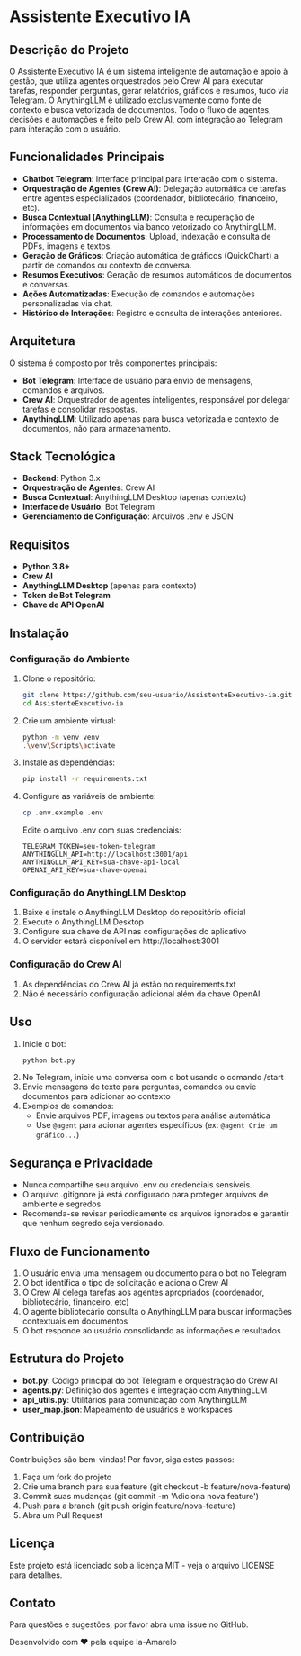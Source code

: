 # Assistente Executivo IA

## Descrição do Projeto
O Assistente Executivo IA é um sistema inteligente de automação e apoio à gestão, que utiliza agentes orquestrados pelo Crew AI para executar tarefas, responder perguntas, gerar relatórios, gráficos e resumos, tudo via Telegram. O AnythingLLM é utilizado exclusivamente como fonte de contexto e busca vetorizada de documentos. Todo o fluxo de agentes, decisões e automações é feito pelo Crew AI, com integração ao Telegram para interação com o usuário.

## Funcionalidades Principais
- **Chatbot Telegram**: Interface principal para interação com o sistema.
- **Orquestração de Agentes (Crew AI)**: Delegação automática de tarefas entre agentes especializados (coordenador, bibliotecário, financeiro, etc).
- **Busca Contextual (AnythingLLM)**: Consulta e recuperação de informações em documentos via banco vetorizado do AnythingLLM.
- **Processamento de Documentos**: Upload, indexação e consulta de PDFs, imagens e textos.
- **Geração de Gráficos**: Criação automática de gráficos (QuickChart) a partir de comandos ou contexto de conversa.
- **Resumos Executivos**: Geração de resumos automáticos de documentos e conversas.
- **Ações Automatizadas**: Execução de comandos e automações personalizadas via chat.
- **Histórico de Interações**: Registro e consulta de interações anteriores.

## Arquitetura
O sistema é composto por três componentes principais:
- **Bot Telegram**: Interface de usuário para envio de mensagens, comandos e arquivos.
- **Crew AI**: Orquestrador de agentes inteligentes, responsável por delegar tarefas e consolidar respostas.
- **AnythingLLM**: Utilizado apenas para busca vetorizada e contexto de documentos, não para armazenamento.

## Stack Tecnológica
- **Backend**: Python 3.x
- **Orquestração de Agentes**: Crew AI
- **Busca Contextual**: AnythingLLM Desktop (apenas contexto)
- **Interface de Usuário**: Bot Telegram
- **Gerenciamento de Configuração**: Arquivos .env e JSON

## Requisitos
- **Python 3.8+**
- **Crew AI**
- **AnythingLLM Desktop** (apenas para contexto)
- **Token de Bot Telegram**
- **Chave de API OpenAI**

## Instalação
### Configuração do Ambiente
1. Clone o repositório:
   ```bash
   git clone https://github.com/seu-usuario/AssistenteExecutivo-ia.git
   cd AssistenteExecutivo-ia
   ```
2. Crie um ambiente virtual:
   ```bash
   python -m venv venv
   .\venv\Scripts\activate
   ```
3. Instale as dependências:
   ```bash
   pip install -r requirements.txt
   ```
4. Configure as variáveis de ambiente:
   ```bash
   cp .env.example .env
   ```
   Edite o arquivo .env com suas credenciais:
   ```plaintext
   TELEGRAM_TOKEN=seu-token-telegram
   ANYTHINGLLM_API=http://localhost:3001/api
   ANYTHINGLLM_API_KEY=sua-chave-api-local
   OPENAI_API_KEY=sua-chave-openai
   ```

### Configuração do AnythingLLM Desktop
1. Baixe e instale o AnythingLLM Desktop do repositório oficial
2. Execute o AnythingLLM Desktop
3. Configure sua chave de API nas configurações do aplicativo
4. O servidor estará disponível em http://localhost:3001

### Configuração do Crew AI
1. As dependências do Crew AI já estão no requirements.txt
2. Não é necessário configuração adicional além da chave OpenAI

## Uso
1. Inicie o bot:
   ```bash
   python bot.py
   ```
2. No Telegram, inicie uma conversa com o bot usando o comando /start
3. Envie mensagens de texto para perguntas, comandos ou envie documentos para adicionar ao contexto
4. Exemplos de comandos:
   - Envie arquivos PDF, imagens ou textos para análise automática
   - Use `@agent` para acionar agentes específicos (ex: `@agent Crie um gráfico...`)

## Segurança e Privacidade
- Nunca compartilhe seu arquivo .env ou credenciais sensíveis.
- O arquivo .gitignore já está configurado para proteger arquivos de ambiente e segredos.
- Recomenda-se revisar periodicamente os arquivos ignorados e garantir que nenhum segredo seja versionado.

## Fluxo de Funcionamento
1. O usuário envia uma mensagem ou documento para o bot no Telegram
2. O bot identifica o tipo de solicitação e aciona o Crew AI
3. O Crew AI delega tarefas aos agentes apropriados (coordenador, bibliotecário, financeiro, etc)
4. O agente bibliotecário consulta o AnythingLLM para buscar informações contextuais em documentos
5. O bot responde ao usuário consolidando as informações e resultados

## Estrutura do Projeto
- **bot.py**: Código principal do bot Telegram e orquestração do Crew AI
- **agents.py**: Definição dos agentes e integração com AnythingLLM
- **api_utils.py**: Utilitários para comunicação com AnythingLLM
- **user_map.json**: Mapeamento de usuários e workspaces

## Contribuição
Contribuições são bem-vindas! Por favor, siga estes passos:
1. Faça um fork do projeto
2. Crie uma branch para sua feature (git checkout -b feature/nova-feature)
3. Commit suas mudanças (git commit -m 'Adiciona nova feature')
4. Push para a branch (git push origin feature/nova-feature)
5. Abra um Pull Request

## Licença
Este projeto está licenciado sob a licença MIT - veja o arquivo LICENSE para detalhes.

## Contato
Para questões e sugestões, por favor abra uma issue no GitHub.

Desenvolvido com ❤️ pela equipe Ia-Amarelo